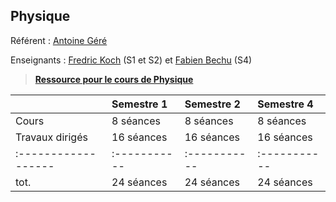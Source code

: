 ## Physique

Référent : [Antoine Géré](mailto:a.gere@istom.fr)

Enseignants : [Fredric Koch](mailto:f.koch-ext@istom.fr) (S1 et S2) et [Fabien Bechu](mailto:f.bechu-ext@istom.fr) (S4)

> [**Ressource pour le cours de Physique**](https://istom-my.sharepoint.com/:f:/g/personal/a_gere_istom_fr/Ep2yDgQrcwBHnX1Q1aF7FT4Bnl5C5O1fj_1LvQE4zwAx3Q?e=d0iuaF)

|                   | Semestre 1 | Semestre 2 | Semestre 4 |
|:------------------|:-----------|:-----------|:-----------|
| Cours             | 8 séances  | 8 séances  | 8 séances  |
| Travaux dirigés   | 16 séances | 16 séances | 16 séances |
|:------------------|:-----------|:-----------|:-----------|
| tot.              | 24 séances | 24 séances | 24 séances |